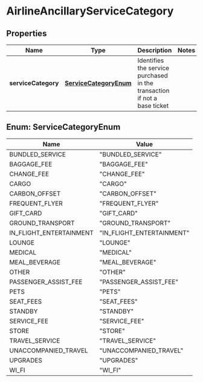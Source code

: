 

# AirlineAncillaryServiceCategory

## Properties

Name | Type | Description | Notes
------------ | ------------- | ------------- | -------------
**serviceCategory** | [**ServiceCategoryEnum**](#ServiceCategoryEnum) | Identifies the service purchased in the transaction if not a base ticket | 



## Enum: ServiceCategoryEnum

Name | Value
---- | -----
BUNDLED_SERVICE | &quot;BUNDLED_SERVICE&quot;
BAGGAGE_FEE | &quot;BAGGAGE_FEE&quot;
CHANGE_FEE | &quot;CHANGE_FEE&quot;
CARGO | &quot;CARGO&quot;
CARBON_OFFSET | &quot;CARBON_OFFSET&quot;
FREQUENT_FLYER | &quot;FREQUENT_FLYER&quot;
GIFT_CARD | &quot;GIFT_CARD&quot;
GROUND_TRANSPORT | &quot;GROUND_TRANSPORT&quot;
IN_FLIGHT_ENTERTAINMENT | &quot;IN_FLIGHT_ENTERTAINMENT&quot;
LOUNGE | &quot;LOUNGE&quot;
MEDICAL | &quot;MEDICAL&quot;
MEAL_BEVERAGE | &quot;MEAL_BEVERAGE&quot;
OTHER | &quot;OTHER&quot;
PASSENGER_ASSIST_FEE | &quot;PASSENGER_ASSIST_FEE&quot;
PETS | &quot;PETS&quot;
SEAT_FEES | &quot;SEAT_FEES&quot;
STANDBY | &quot;STANDBY&quot;
SERVICE_FEE | &quot;SERVICE_FEE&quot;
STORE | &quot;STORE&quot;
TRAVEL_SERVICE | &quot;TRAVEL_SERVICE&quot;
UNACCOMPANIED_TRAVEL | &quot;UNACCOMPANIED_TRAVEL&quot;
UPGRADES | &quot;UPGRADES&quot;
WI_FI | &quot;WI_FI&quot;



